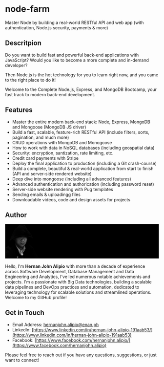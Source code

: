 # node-farm
Master Node by building a real-world RESTful API and web app (with authentication, Node.js security, payments & more)

## Descritpion
Do you want to build fast and powerful back-end applications with JavaScript? Would you like to become a more complete and in-demand developer?

Then Node.js is the hot technology for you to learn right now, and you came to the right place to do it!

Welcome to the Complete Node.js, Express, and MongoDB Bootcamp, your fast track to modern back-end development.

## Features

- Master the entire modern back-end stack: Node, Express, MongoDB and Mongoose (MongoDB JS driver)
- Build a fast, scalable, feature-rich RESTful API (include filters, sorts, pagination, and much more)
- CRUD operations with MongoDB and Monogoose
- How to work with data in NoSQL databases (including geospatial data)
- Security: encryption, santization, rate limiting, etc.
- Credit card payments with Stripe
- Deploy the final application to production (including a Git crash-course)
- Build a complete, beautiful & real-world application from start to finish (API and server-side rendered website)
- Deep dive into mongoose (including all advanced features)
- Advanced authentication and authorication (including password reset)
- Server-side website rendering with Pug templates
- Sending emails & uploadingg files
- Downloadable videos, code and design assets for projects

## Author


![Image Name](./profile.png)

Hello, I'm <b>Hernan John Alipio</b> with more than a decade of experience across Software Development, Database Management and Data Engineering and Analytics, I've led numerous notable achievements and projects. I'm a passionate with Big Data technologies, building a scalable data pipelines and DevOps practices and automation, dedicated to leveraging technology for scalable solutions and streamlined operations. Welcome to my GitHub profile!


## Get in Touch

- Email Address: [hernanjohn.alipio@enan.ph](mailto:hernanjohn.alipio@enan.ph)
- LinkedIn: [https://www.linkedin.com/in/hernan-john-alipio-191aab53/](https://www.linkedin.com/in/hernan-john-alipio-191aab53)
- Facebook: [https://www.facebook.com/hernanjohn.alipio/](https://www.facebook.com/hernanjohn.alipio)

Please feel free to reach out if you have any questions, suggestions, or just want to connect!